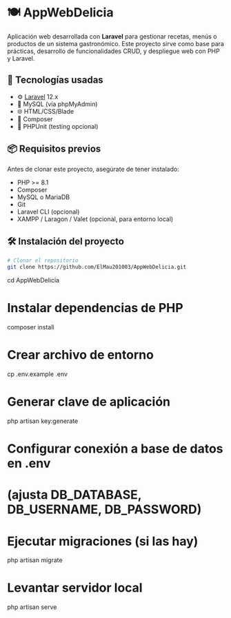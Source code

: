 # 🍽️ AppWebDelicia

Aplicación web desarrollada con **Laravel** para gestionar recetas, menús o productos de un sistema gastronómico. Este proyecto sirve como base para prácticas, desarrollo de funcionalidades CRUD, y despliegue web con PHP y Laravel.

## 🚀 Tecnologías usadas

- ⚙️ [Laravel](https://laravel.com/) 12.x
- 💾 MySQL (vía phpMyAdmin)
- 🌐 HTML/CSS/Blade
- 🔁 Composer
- 🧪 PHPUnit (testing opcional)

## 📦 Requisitos previos

Antes de clonar este proyecto, asegúrate de tener instalado:

- PHP >= 8.1
- Composer
- MySQL o MariaDB
- Git
- Laravel CLI (opcional)
- XAMPP / Laragon / Valet (opcional, para entorno local)

## 🛠️ Instalación del proyecto

```bash
# Clonar el repositorio
git clone https://github.com/ElMau201003/AppWebDelicia.git
```
cd AppWebDelicia

# Instalar dependencias de PHP
composer install

# Crear archivo de entorno
cp .env.example .env

# Generar clave de aplicación
php artisan key:generate

# Configurar conexión a base de datos en .env
# (ajusta DB_DATABASE, DB_USERNAME, DB_PASSWORD)

# Ejecutar migraciones (si las hay)
php artisan migrate

# Levantar servidor local
php artisan serve
